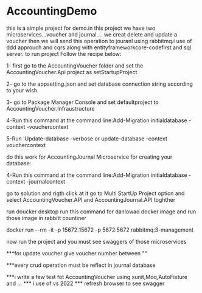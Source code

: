# AccountingDemo

this  is a simple project for demo.in this project we have two microservices...voucher and  journal.... we creat delete and update a voucher then we will send this operation to jouranl using  rabbitmq.i use of ddd approuch and  cqrs   along  with  entityframeworkcore-codefirst and sql server.
to run project Follow the recipe below:

1- first  go  to the AccountingVoucher  folder  and  set the AccountingVoucher.Api project  as setStartupProject

2- go to  the  appsetting.json  and set   database connection string  according to your wish.

3- go to  Package Manager Console  and  set defaultproject to AccountingVoucher.Infraustructure

4-Run this command at the command line:Add-Migration initialdatabase -context -vouchercontext

5-Run :Update-database -verbose   or update-database -context vouchercontext

do this   work  for AccountingJournal Microservice for creating your database:

4-Run this command at the command line:Add-Migration initialdatabase -context -journalcontext


go to  solution and rigth click  at it   go to Multi StartUp  Project option and  select  AccountingVoucher.API and  AccountingJournal.API  toghther

run doucker desktop 
run  this command  for danlowad   docker image and run those image  in rabbitt countiner 

docker run --rm -it -p 15672:15672 -p 5672:5672 rabbitmq:3-management


now  run  the project  and you must  see swaggers of those microservices

***for update voucher give voucher number between ""

***every crud operation must be reflect  in journal database

***i write a few test fot  AccountingVoucher using xunit,Moq,AutoFixture and  ...
*** i use of vs 2022 
*** refresh browser to see swagger

